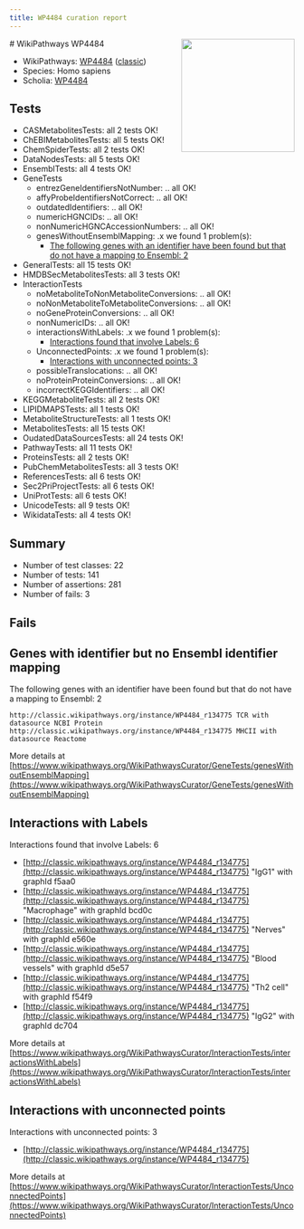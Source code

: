 ```yaml
---
title: WP4484 curation report
---
```


<img style="float: right; width: 200px" src="https://upload.wikimedia.org/wikipedia/commons/thumb/8/83/Wplogo_with_text_500.png/640px-Wplogo_with_text_500.png" />
# WikiPathways WP4484

* WikiPathways: [WP4484](https://wikipathways.org/pathways/WP4484) ([classic](https://classic.wikipathways.org/instance/WP4484))
* Species: Homo sapiens
* Scholia: [WP4484](https://scholia.toolforge.org/wikipathways/WP4484)
## Tests
* CASMetabolitesTests: all 2 tests OK!
* ChEBIMetabolitesTests: all 5 tests OK!
* ChemSpiderTests: all 2 tests OK!
* DataNodesTests: all 5 tests OK!
* EnsemblTests: all 4 tests OK!
* GeneTests
    * entrezGeneIdentifiersNotNumber: .. all OK!
    * affyProbeIdentifiersNotCorrect: .. all OK!
    * outdatedIdentifiers: .. all OK!
    * numericHGNCIDs: .. all OK!
    * nonNumericHGNCAccessionNumbers: .. all OK!
    * genesWithoutEnsemblMapping: .x we found 1 problem(s):
        * [The following genes with an identifier have been found but that do not have a mapping to Ensembl: 2](#40286d84)
* GeneralTests: all 15 tests OK!
* HMDBSecMetabolitesTests: all 3 tests OK!
* InteractionTests
    * noMetaboliteToNonMetaboliteConversions: .. all OK!
    * noNonMetaboliteToMetaboliteConversions: .. all OK!
    * noGeneProteinConversions: .. all OK!
    * nonNumericIDs: .. all OK!
    * interactionsWithLabels: .x we found 1 problem(s):
        * [Interactions found that involve Labels: 6](#630d267d)
    * UnconnectedPoints: .x we found 1 problem(s):
        * [Interactions with unconnected points: 3](#35a61adb)
    * possibleTranslocations: .. all OK!
    * noProteinProteinConversions: .. all OK!
    * incorrectKEGGIdentifiers: .. all OK!
* KEGGMetaboliteTests: all 2 tests OK!
* LIPIDMAPSTests: all 1 tests OK!
* MetaboliteStructureTests: all 1 tests OK!
* MetabolitesTests: all 15 tests OK!
* OudatedDataSourcesTests: all 24 tests OK!
* PathwayTests: all 11 tests OK!
* ProteinsTests: all 2 tests OK!
* PubChemMetabolitesTests: all 3 tests OK!
* ReferencesTests: all 6 tests OK!
* Sec2PriProjectTests: all 6 tests OK!
* UniProtTests: all 6 tests OK!
* UnicodeTests: all 9 tests OK!
* WikidataTests: all 4 tests OK!


## Summary

* Number of test classes: 22
* Number of tests: 141
* Number of assertions: 281
* Number of fails: 3

## Fails

<a name="40286d84" />

## Genes with identifier but no Ensembl identifier mapping

The following genes with an identifier have been found but that do not have a mapping to Ensembl: 2
```
http://classic.wikipathways.org/instance/WP4484_r134775 TCR with datasource NCBI Protein
http://classic.wikipathways.org/instance/WP4484_r134775 MHCII with datasource Reactome
```

More details at [https://www.wikipathways.org/WikiPathwaysCurator/GeneTests/genesWithoutEnsemblMapping](https://www.wikipathways.org/WikiPathwaysCurator/GeneTests/genesWithoutEnsemblMapping)

<a name="630d267d" />

## Interactions with Labels

Interactions found that involve Labels: 6

* [http://classic.wikipathways.org/instance/WP4484_r134775](http://classic.wikipathways.org/instance/WP4484_r134775) "IgG1" with graphId f5aa0
* [http://classic.wikipathways.org/instance/WP4484_r134775](http://classic.wikipathways.org/instance/WP4484_r134775) "Macrophage" with graphId bcd0c
* [http://classic.wikipathways.org/instance/WP4484_r134775](http://classic.wikipathways.org/instance/WP4484_r134775) "Nerves" with graphId e560e
* [http://classic.wikipathways.org/instance/WP4484_r134775](http://classic.wikipathways.org/instance/WP4484_r134775) "Blood vessels" with graphId d5e57
* [http://classic.wikipathways.org/instance/WP4484_r134775](http://classic.wikipathways.org/instance/WP4484_r134775) "Th2 cell" with graphId f54f9
* [http://classic.wikipathways.org/instance/WP4484_r134775](http://classic.wikipathways.org/instance/WP4484_r134775) "IgG2" with graphId dc704


More details at [https://www.wikipathways.org/WikiPathwaysCurator/InteractionTests/interactionsWithLabels](https://www.wikipathways.org/WikiPathwaysCurator/InteractionTests/interactionsWithLabels)

<a name="35a61adb" />

## Interactions with unconnected points

Interactions with unconnected points: 3

* [http://classic.wikipathways.org/instance/WP4484_r134775](http://classic.wikipathways.org/instance/WP4484_r134775)


More details at [https://www.wikipathways.org/WikiPathwaysCurator/InteractionTests/UnconnectedPoints](https://www.wikipathways.org/WikiPathwaysCurator/InteractionTests/UnconnectedPoints)


